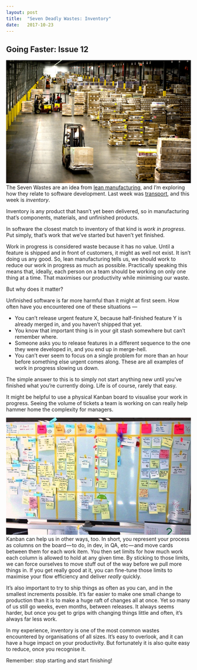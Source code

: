 ```yaml
---
layout:	post
title:	"Seven Deadly Wastes: Inventory"
date:	2017-10-23
---
```


## Going Faster: Issue 12

![](/img/0*pYF69d1HtrV3Gzoq.jpg)The Seven Wastes are an idea from [lean manufacturing](https://en.wikipedia.org/wiki/Muda_%28Japanese_term%29#Seven_wastes), and I’m exploring how they relate to software development. Last week was [transport](https://medium.com/going-faster/seven-deadly-wastes-transport-822117500697), and this week is *inventory*.

Inventory is any product that hasn’t yet been delivered, so in manufacturing that’s components, materials, and unfinished products.

In software the closest match to inventory of that kind is *work in progress*. Put simply, that’s work that we’ve started but haven’t yet finished.

Work in progress is considered waste because it has no value. Until a feature is shipped and in front of customers, it might as well not exist. It isn’t doing us any good. So, lean manufacturing tells us, we should work to reduce our work in progress as much as possible. Practically speaking this means that, ideally, each person on a team should be working on only one thing at a time. That maximises our productivity while minimising our waste.

But why does it matter?

Unfinished software is far more harmful than it might at first seem. How often have you encountered one of these situations —

* You can’t release urgent feature X, because half-finished feature Y is already merged in, and you haven’t shipped that yet.
* You know that important thing is in your git stash somewhere but can’t remember where.
* Someone asks you to release features in a different sequence to the one they were developed in, and you end up in merge-hell.
* You can’t ever seem to focus on a single problem for more than an hour before something else urgent comes along.
These are all examples of work in progress slowing us down.

The simple answer to this is to simply not start anything new until you’ve finished what you’re currently doing. Life is of course, rarely that easy.

It might be helpful to use a physical Kanban board to visualise your work in progress. Seeing the volume of tickets a team is working on can really help hammer home the complexity for managers.

![](/img/0*kPM5yysjIOmDPHS7.jpg)Kanban can help us in other ways, too. In short, you represent your process as columns on the board — to do, in dev, in QA, etc — and move cards between them for each work item. You then set limits for how much work each column is allowed to hold at any given time. By sticking to those limits, we can force ourselves to move stuff out of the way before we pull more things in. If you get really good at it, you can fine-tune those limits to maximise your flow efficiency and deliver *really* quickly.

It’s also important to try to ship things as often as you can, and in the smallest increments possible. It’s far easier to make one small change to production than it is to make a huge raft of changes all at once. Yet so many of us still go weeks, even months, between releases. It always seems harder, but once you get to grips with changing things little and often, it’s always far less work.

In my experience, inventory is one of the most common wastes encountered by organisations of all sizes. It’s easy to overlook, and it can have a huge impact on your productivity. But fortunately it is also quite easy to reduce, once you recognise it.

Remember: stop starting and start finishing!
